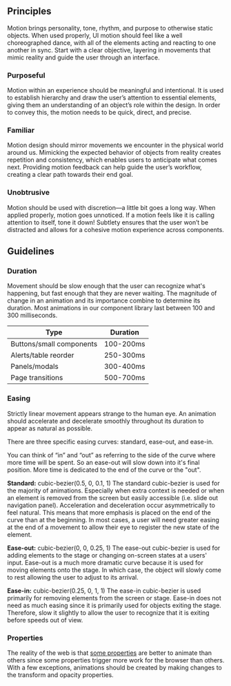 ## Principles

Motion brings personality, tone, rhythm, and purpose to otherwise static objects. When used properly, UI motion should feel like a well choreographed dance, with all of the elements acting and reacting to one another in sync. Start with a clear objective, layering in movements that mimic reality and guide the user through an interface.

### Purposeful

Motion within an experience should be meaningful and intentional. It is used to establish hierarchy and draw the user’s attention to essential elements, giving them an understanding of an object’s role within the design. In order to convey this, the motion needs to be quick, direct, and precise.

### Familiar

Motion design should mirror movements we encounter in the physical world around us. Mimicking the expected behavior of objects from reality creates repetition and consistency, which enables users to anticipate what comes next. Providing motion feedback can help guide the user’s workflow, creating a clear path towards their end goal.

### Unobtrusive

Motion should be used with discretion—a little bit goes a long way. When applied properly, motion goes unnoticed. If a motion feels like it is calling attention to itself, tone it down! Subtlety ensures that the user won’t be distracted and allows for a cohesive motion experience across components.

## Guidelines

### Duration

Movement should be slow enough that the user can recognize what's happening, but fast enough that they are never waiting. The magnitude of change in an animation and its importance combine to determine its duration. Most animations in our component library last between 100 and 300 milliseconds.

<div data-insert-component="MotionExample" data-props="duration,300ms,600ms"></div>

| Type                     | Duration  |
|--------------------------|-----------|
| Buttons/small components | 100-200ms |
| Alerts/table reorder     | 250-300ms |
| Panels/modals            | 300-400ms |
| Page transitions         | 500-700ms |

### Easing

Strictly linear movement appears strange to the human eye. An animation should accelerate and decelerate smoothly throughout its duration to appear as natural as possible.

<div data-insert-component="MotionExample" data-props="easing,Easing,No-Easing"></div>

There are three specific easing curves: standard, ease-out, and ease-in.

You can think of “in” and “out” as referring to the side of the curve where more time will be spent. So an ease-out will slow down into it's final position. More time is dedicated to the end of the curve or the "out".

**Standard:** cubic-bezier(0.5, 0, 0.1, 1)
The standard cubic-bezier is used for the majority of animations. Especially when extra context is needed or when an element is removed from the screen but easily accessible (i.e. slide out navigation panel). Acceleration and deceleration occur asymmetrically to feel natural. This means that more emphasis is placed on the end of the curve than at the beginning. In most cases, a user will need greater easing at the end of a movement to allow their eye to register the new state of the element.

<div data-insert-component="MotionExample" data-props="standard"></div>

**Ease-out:** cubic-bezier(0, 0, 0.25, 1)
The ease-out cubic-bezier is used for adding elements to the stage or changing on-screen states at a users' input.
Ease-out is a much more dramatic curve because it is used for moving elements onto the stage. In which case, the object will slowly come to rest allowing the user to adjust to its arrival.

<div data-insert-component="MotionExample" data-props="ease-out"></div>

**Ease-in:** cubic-bezier(0.25, 0, 1, 1)
The ease-in cubic-bezier is used primarily for removing elements from the screen or stage.
Ease-in does not need as much easing since it is primarily used for objects exiting the stage. Therefore, slow it slightly to allow the user to recognize that it is exiting before speeds out of view.

<div data-insert-component="MotionExample" data-props="ease-in"></div>

### Properties

The reality of the web is that <a href="https://csstriggers.com/" target=blank>some properties</a> are better to animate than others since some properties trigger more work for the browser than others. With a few exceptions, animations should be created by making changes to the transform and opacity properties.
